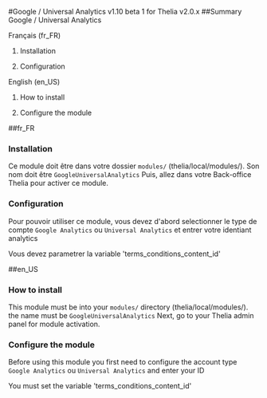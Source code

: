 #Google / Universal Analytics  v1.10 beta 1
for Thelia v2.0.x
##Summary
Google / Universal Analytics

Français (fr_FR)

1. Installation

2. Configuration


English (en_US)

1. How to install

2. Configure the module

##fr_FR

### Installation
Ce module doit être dans votre dossier ```modules/``` (thelia/local/modules/).
Son nom doit être `GoogleUniversalAnalytics`
Puis, allez dans votre Back-office Thelia pour activer ce module.

### Configuration
Pour pouvoir utiliser ce module, vous devez d'abord selectionner le type de compte
`Google Analytics` ou `Universal Analytics` et entrer votre identiant analytics

Vous devez parametrer la variable 'terms_conditions_content_id'

##en_US

### How to install
This module must be into your ```modules/``` directory (thelia/local/modules/).
the name must be `GoogleUniversalAnalytics`
Next, go to your Thelia admin panel for module activation.

### Configure the module

Before using this module you first need to configure the account type
`Google Analytics` ou `Universal Analytics` and enter your ID

You must set the variable 'terms_conditions_content_id'
